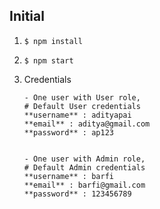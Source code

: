 ## Initial
1. ```$ npm install```
2. ```$ npm start```
3. Credentials

       - One user with User role,
	   # Default User credentials
	   **username** : adityapai
	   **email** : aditya@gmail.com
	   **password** : ap123


       - One user with Admin role,
	   # Default Admin credentials
	   **username** : barfi
	   **email** : barfi@gmail.com
	   **password** : 123456789